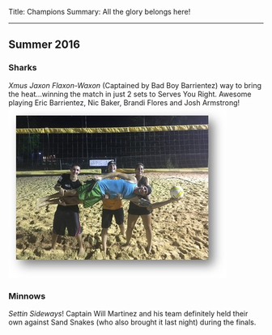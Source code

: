 Title: Champions
Summary: All the glory belongs here!

---
## Summer 2016

### Sharks
*Xmus Jaxon Flaxon-Waxon* (Captained by Bad Boy Barrientez) way to bring the heat…winning the match in just 2 sets to Serves You Right. Awesome playing Eric Barrientez, Nic Baker, Brandi Flores and Josh Armstrong!
<img src='/images/2016-summer-sharks.jpg' />

### Minnows
*Settin Sideways*! Captain Will Martinez and his team definitely held their own against Sand Snakes (who also brought it last night) during the finals.
